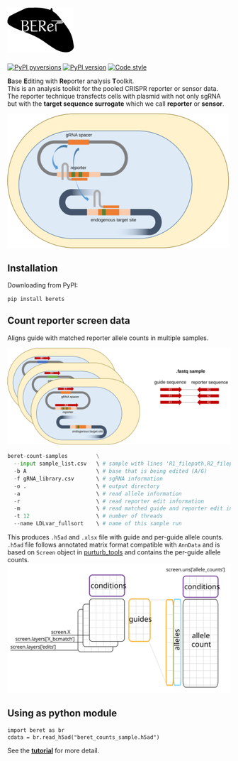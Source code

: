 # <img src="imgs/beret2.svg" alt="beret" width="150"/>

[![PyPI pyversions](https://img.shields.io/pypi/pyversions/berets)](https://pypi.org/project/berets/)
[![PyPI version](https://img.shields.io/pypi/v/berets)](https://pypi.org/project/berets/)
[![Code style](https://img.shields.io/badge/code%20style-black-black)](https://github.com/psf/black)

**B**ase **E**diting with **Re**porter analysis **T**oolkit.  
This is an analysis toolkit for the pooled CRISPR reporter or sensor data. The reporter technique transfects cells with plasmid with not only sgRNA but with the **target sequence surrogate** which we call **reporter** or **sensor**.  


<img src="imgs/anbe.svg" alt="anbe" width="500"/>

## Installation 
Downloading from PyPI:
```
pip install berets
```

## Count reporter screen data  
Aligns guide with matched reporter allele counts in multiple samples.  

<img src="imgs/reporter_screen.svg" alt="reporter screen" width="700"/>  

```python
beret-count-samples         \
  --input sample_list.csv   \ # sample with lines 'R1_filepath,R2_filepath,sample_name\n'  
  -b A                      \ # base that is being edited (A/G)
  -f gRNA_library.csv       \ # sgRNA information 
  -o .                      \ # output directory    
  -a                        \ # read allele information  
  -r                        \ # read reporter edit information
  -m                        \ # read matched guide and reporter edit information  
  -t 12                     \ # number of threads  
  --name LDLvar_fullsort    \ # name of this sample run  
```

This produces `.h5ad` and `.xlsx` file with guide and per-guide allele counts.  
`.h5ad` file follows annotated matrix format compatible with `AnnData` and is based on `Screen` object in [purturb_tools](https://github.com/pinellolab/perturb-tools) and contains the per-guide allele counts.    
<img src="imgs/screendata.svg" alt="screendata" width="700"/>

## Using as python module
```
import beret as br
cdata = br.read_h5ad("beret_counts_sample.h5ad")
```

See the [**tutorial**](docs/beret_test.ipynb) for more detail.
